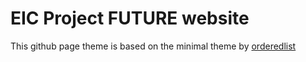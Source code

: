 # EIC Project FUTURE website

This github page theme is based on the minimal theme by <a href="https://github.com/orderedlist">orderedlist</a>
